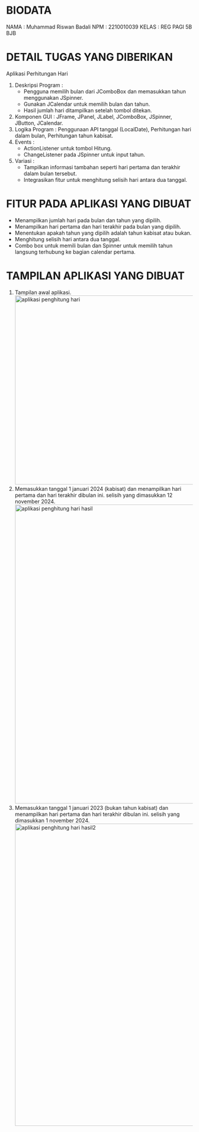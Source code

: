 # BIODATA 
NAMA  : Muhammad Riswan Badali
NPM   : 2210010039
KELAS : REG PAGI 5B BJB

# DETAIL TUGAS YANG DIBERIKAN
Aplikasi Perhitungan Hari<br>
1. Deskripsi Program :<br>
   - Pengguna memilih bulan dari JComboBox dan memasukkan tahun menggunakan JSpinner.<br>
   - Gunakan JCalendar untuk memilih bulan dan tahun.<br>
   - Hasil jumlah hari ditampilkan setelah tombol ditekan.<br>
2. Komponen GUI : JFrame, JPanel, JLabel, JComboBox, JSpinner, JButton, JCalendar.<br>
3. Logika Program : Penggunaan API tanggal (LocalDate), Perhitungan hari dalam bulan, Perhitungan tahun kabisat.<br>
4. Events :<br>
   - ActionListener untuk tombol Hitung.<br>
   - ChangeListener pada JSpinner untuk input tahun.<br>
5. Variasi :<br>
   - Tampilkan informasi tambahan seperti hari pertama dan terakhir dalam bulan tersebut.<br>
   - Integrasikan fitur untuk menghitung selisih hari antara dua tanggal.<br>

# FITUR PADA APLIKASI YANG DIBUAT
- Menampilkan jumlah hari pada bulan dan tahun yang dipilih.<br>
- Menampilkan hari pertama dan hari terakhir pada bulan yang dipilih.<br>
- Menentukan apakah tahun yang dipilih adalah tahun kabisat atau bukan.<br>
- Menghitung selisih hari antara dua tanggal.<br>
- Combo box untuk memili bulan dan Spinner untuk memilih tahun langsung terhubung ke bagian calendar pertama.

# TAMPILAN APLIKASI YANG DIBUAT
1. Tampilan awal aplikasi.<br>
<img width="509" alt="aplikasi penghitung hari" src="https://github.com/user-attachments/assets/c5893d5f-c0c4-4d45-a926-32221003a637"><br>
2. Memasukkan tanggal 1 januari 2024 (kabisat) dan menampilkan hari pertama dan hari terakhir dibulan ini. selisih yang dimasukkan 12 november 2024.<br>
<img width="805" alt="aplikasi penghitung hari hasil" src="https://github.com/user-attachments/assets/af95dba2-59d0-4e7f-91d8-e599c6980c20"><br>
3. Memasukkan tanggal 1 januari 2023 (bukan tahun kabisat) dan menampilkan hari pertama dan hari terakhir dibulan ini. selisih yang dimasukkan 1 november 2024.<br>
<img width="814" alt="aplikasi penghitung hari hasil2" src="https://github.com/user-attachments/assets/06bfcea0-d3f7-4f32-ac64-3aefa104efe8"><br>

